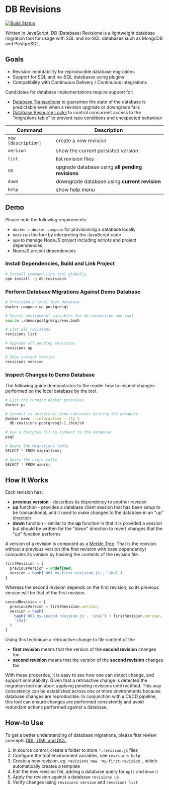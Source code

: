 DB Revisions
============

[![Build Status](https://github.com/eddiecorrigall/db-revisions/actions/workflows/main.yml/badge.svg)](https://github.com/eddiecorrigall/db-revisions/actions/workflows/main.yml)

Written in JavaScript, DB (Database) Revisions is a lightweight database migration tool for usage with SQL and no-SQL databases such as MongoDB and PostgreSQL.

## Goals
- Revision immutability for reproducible database migrations
- Support for SQL and no-SQL databases using plugins
- Compatibility with Continuous Delivery / Continuous Integrations

Candidates for database implementations require support for:
- [Database Transactions](https://en.wikipedia.org/wiki/Database_transaction) to guarantee the state of the database is predictable even when a revision upgrade or downgrade fails
- [Database Resource Locks](https://www.postgresql.org/docs/current/explicit-locking.html) to control concurrent access to the "migrations table" to prevent race conditions and unexpected behaviour

| Command             | Description                                      |
| ------------------- | ------------------------------------------------ |
| `new [description]` | create a new revision                            |
| `version`           | show the current persisted version               |
| `list`              | list revision files                              |
| `up`                | upgrade database using **all pending revisions** |
| `down`              | downgrade database using **current revision**    |
| `help`              | show help menu                                   |

## Demo

Please note the following requirements:
- `docker` + `docker compose` for provisioning a database locally
- `node` run the tool by interpreting the JavaScript code
- `npm` to manage NodeJS project including scripts and project dependencies
- NodeJS project dependencies

### Install Dependencies, Build and Link Project

```bash
# Install command-line tool globally
npm install -g db-revisions
```

### Perform Database Migrations Against Demo Database

```bash
# Provision a local test database
docker compose up postgresql

# Source environment variables for db connection and tool 
source ./demo/postgresql/env.bash

# List all revisions
revisions list

# Upgrade all pending revisions
revisions up

# Show current version
revisions version
```

### Inspect Changes to Demo Database

The following guide demonstrates to the reader how to inspect changes performed on the local database by the tool.

```bash
# List the running docker processes
docker ps

# Connect to postgresql demo container hosting the database
docker exec --interactive --tty \
  db-revisions-postgresql-1 /bin/sh

# Use a Postgres CLI to connect to the database
psql

# Query the migrations table
SELECT * FROM migrations;

# Query the users table
SELECT * FROM users;
```

## How It Works

Each revision has:
- **previous version** - describes its dependency to another revision
- **up** function - provides a database client session that has been setup to be transactional, and it used to make changes to the database in an "up" direction
- **down** function - similar to the **up** function in that it is provided a session but should be written for the "down" direction to revert changes that the "up" function performs

A version of a revision is computed as a [Merkle Tree](https://en.wikipedia.org/wiki/Merkle_tree). That is the revision without a previous version (the first revision with base dependency) computes its version by hashing the contents of the revision file.

```javascript
firstRevision = {
  previousVersion = undefined,
  version = hash('001_my-first.revision.js', 'sha1')
}
```

Whereas the second revision depends on the first revision, so its previous version will be that of the first revision.

```javascript
secondRevision = {
  previousVersion = firstRevision.version,
  version = hash(
    hash('002_my-second.revision.js', 'sha1') + firstRevision.version,
    'sha1'
  )
}
```

Using this technique a retroactive change to file content of the
- **first revision** means that the version of the **second revision** changes too
- **second revision** means that the version of the **second revision** changes too

With these properties, it is easy to see how one can detect change, and support immutability. Given that a retroactive change is detected the migration tool can abort applying pending revisions until rectified. This way consistency can be established across one or more environments because database changes are reproducible. In conjunction with a CI/CD pipeline, this tool can ensure changes are performed consistently and avoid redundant actions performed against a database.

## How-to Use

To get a better understanding of database migrations, please first review concepts [DDL, DML and DCL](https://www.w3schools.in/mysql/ddl-dml-dcl/).

1. In source control, create a folder to store `*.revision.js` files
2. Configure the tool environment variables, see `revisions help`
3. Create a new revision, eg. `revisions new 'my-first-revision'`, which automatically creates a template
4. Edit the new revision file, adding a database query for `up()` and `down()`
5. Apply the revision against a database `revisions up`
6. Verify changes using `revisions version` and `revisions list`
